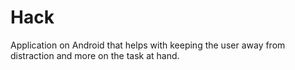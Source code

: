 # Hack
Application on Android that helps with keeping the user away from distraction and more on the task at hand.
